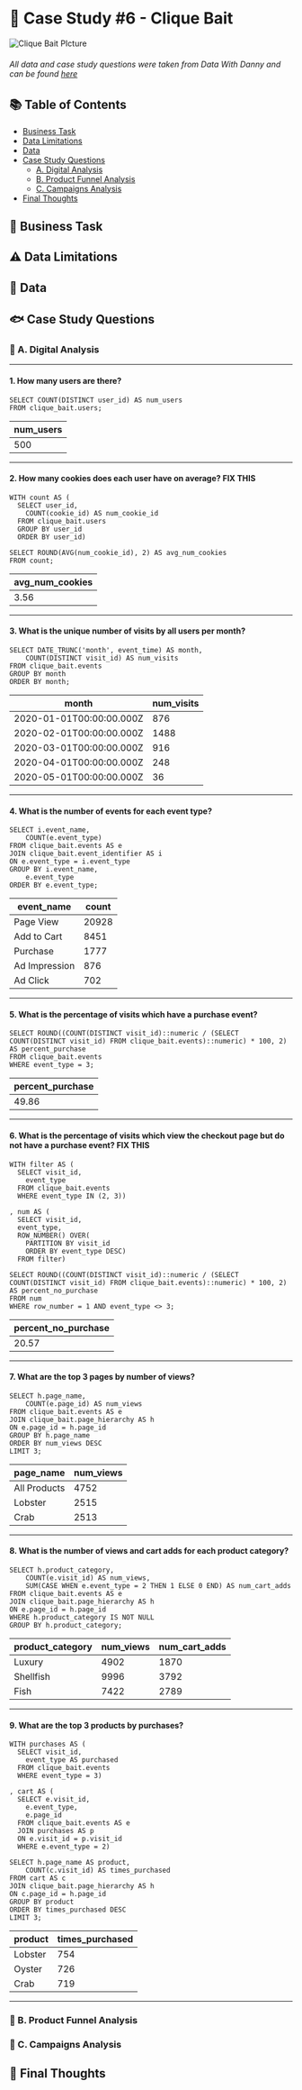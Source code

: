 # 🎣 Case Study #6 - Clique Bait

![Clique Bait PIcture](https://github.com/acholtz06/8-Week-SQL-Challenge/assets/110953602/60554132-d756-4b27-ac8b-28f4fad59faa)
###### All data and case study questions were taken from Data With Danny and can be found [here](https://8weeksqlchallenge.com/case-study-6/)

## 📚 Table of Contents
- [Business Task](#-business-task)
- [Data Limitations](#%EF%B8%8F-data-limitations)
- [Data](#-data)
- [Case Study Questions](#-case-study-questions)
    - [A. Digital Analysis](#-a-digital-analysis)
    - [B. Product Funnel Analysis](#-b-product-funnel-analysis)
    - [C. Campaigns Analysis](#-c-campaigns-analysis)
- [Final Thoughts](#-final-thoughts)
  
## 🦀 Business Task
## ⚠️ Data Limitations
## 🦪 Data
## 🐟 Case Study Questions
### 🦞 A. Digital Analysis
---

#### 1. How many users are there?

    SELECT COUNT(DISTINCT user_id) AS num_users
    FROM clique_bait.users;

| num_users |
| --------- |
| 500       |

---
#### 2. How many cookies does each user have on average? FIX THIS

    WITH count AS (
      SELECT user_id,
    	COUNT(cookie_id) AS num_cookie_id
      FROM clique_bait.users
      GROUP BY user_id
      ORDER BY user_id)
    
    SELECT ROUND(AVG(num_cookie_id), 2) AS avg_num_cookies
    FROM count;

| avg_num_cookies |
| --------------- |
| 3.56            |

---
#### 3. What is the unique number of visits by all users per month?

    SELECT DATE_TRUNC('month', event_time) AS month,
    	COUNT(DISTINCT visit_id) AS num_visits
    FROM clique_bait.events
    GROUP BY month
    ORDER BY month;

| month                    | num_visits |
| ------------------------ | ---------- |
| 2020-01-01T00:00:00.000Z | 876        |
| 2020-02-01T00:00:00.000Z | 1488       |
| 2020-03-01T00:00:00.000Z | 916        |
| 2020-04-01T00:00:00.000Z | 248        |
| 2020-05-01T00:00:00.000Z | 36         |

---
#### 4. What is the number of events for each event type?

    SELECT i.event_name,
    	COUNT(e.event_type)
    FROM clique_bait.events AS e
    JOIN clique_bait.event_identifier AS i
    ON e.event_type = i.event_type
    GROUP BY i.event_name,
    	e.event_type
    ORDER BY e.event_type;

| event_name    | count |
| ------------- | ----- |
| Page View     | 20928 |
| Add to Cart   | 8451  |
| Purchase      | 1777  |
| Ad Impression | 876   |
| Ad Click      | 702   |

---
#### 5. What is the percentage of visits which have a purchase event?

    SELECT ROUND((COUNT(DISTINCT visit_id)::numeric / (SELECT COUNT(DISTINCT visit_id) FROM clique_bait.events)::numeric) * 100, 2) AS percent_purchase
    FROM clique_bait.events
    WHERE event_type = 3;

| percent_purchase |
| ---------------- |
| 49.86            |

---
#### 6. What is the percentage of visits which view the checkout page but do not have a purchase event? FIX THIS

    WITH filter AS (
      SELECT visit_id,
    	event_type
      FROM clique_bait.events
      WHERE event_type IN (2, 3))
    
    , num AS (
      SELECT visit_id,
      event_type,
      ROW_NUMBER() OVER(
        PARTITION BY visit_id
        ORDER BY event_type DESC)
      FROM filter)
    
    SELECT ROUND((COUNT(DISTINCT visit_id)::numeric / (SELECT COUNT(DISTINCT visit_id) FROM clique_bait.events)::numeric) * 100, 2) AS percent_no_purchase
    FROM num 
    WHERE row_number = 1 AND event_type <> 3;

| percent_no_purchase |
| ------------------- |
| 20.57               |

---
#### 7. What are the top 3 pages by number of views?

    SELECT h.page_name,
    	COUNT(e.page_id) AS num_views
    FROM clique_bait.events AS e
    JOIN clique_bait.page_hierarchy AS h
    ON e.page_id = h.page_id
    GROUP BY h.page_name
    ORDER BY num_views DESC
    LIMIT 3;

| page_name    | num_views |
| ------------ | --------- |
| All Products | 4752      |
| Lobster      | 2515      |
| Crab         | 2513      |

---
#### 8. What is the number of views and cart adds for each product category?

    SELECT h.product_category,
    	COUNT(e.visit_id) AS num_views,
        SUM(CASE WHEN e.event_type = 2 THEN 1 ELSE 0 END) AS num_cart_adds
    FROM clique_bait.events AS e
    JOIN clique_bait.page_hierarchy AS h
    ON e.page_id = h.page_id
    WHERE h.product_category IS NOT NULL
    GROUP BY h.product_category;

| product_category | num_views | num_cart_adds |
| ---------------- | --------- | ------------- |
| Luxury           | 4902      | 1870          |
| Shellfish        | 9996      | 3792          |
| Fish             | 7422      | 2789          |

---
#### 9. What are the top 3 products by purchases?

    WITH purchases AS (
      SELECT visit_id,
    	event_type AS purchased
      FROM clique_bait.events
      WHERE event_type = 3)
      
    , cart AS (
      SELECT e.visit_id,
    	e.event_type,
        e.page_id
      FROM clique_bait.events AS e
      JOIN purchases AS p
      ON e.visit_id = p.visit_id
      WHERE e.event_type = 2)
    
    SELECT h.page_name AS product,
    	COUNT(c.visit_id) AS times_purchased
    FROM cart AS c
    JOIN clique_bait.page_hierarchy AS h
    ON c.page_id = h.page_id
    GROUP BY product
    ORDER BY times_purchased DESC
    LIMIT 3;

| product | times_purchased |
| ------- | --------------- |
| Lobster | 754             |
| Oyster  | 726             |
| Crab    | 719             |

---

### 🦐 B. Product Funnel Analysis
### 🦑 C. Campaigns Analysis
## 🚀 Final Thoughts
